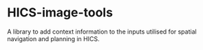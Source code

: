 # HICS-image-tools
A library to add context information to the inputs utilised for spatial navigation and planning in HICS.
